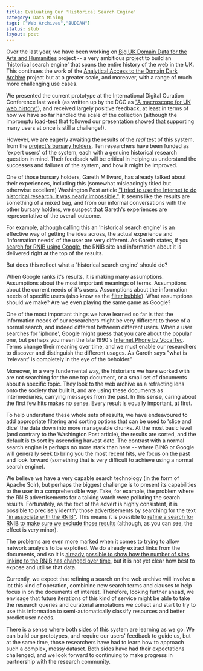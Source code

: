 ```yaml
---
title: Evaluating Our 'Historical Search Engine'
category: Data Mining
tags: ["Web Archives","BUDDAH"]
status: stub
layout: post
---
```


Over the last year, we have been working on [Big UK Domain Data for the Arts and Humanities](http://buddah.projects.history.ac.uk/) project -- a very ambitious project to build an 'historical search engine' that spans the entire history of the web in the UK. This continues the work of the [Analytical Access to the Domain Dark Archive](http://domaindarkarchive.blogspot.co.uk/) project but at a greater scale, and moreover, with a range of much more challenging use cases.

We presented the current prototype at the International Digital Curation Conference last week (as written up by the DCC as ["A macroscope for UK web history"](http://www.dcc.ac.uk/blog/macroscope-uk-web-history)), and received largely positive feedback, at least in terms of how we have so far handled the scale of the collection (although the impromptu load-test that followed our presentation showed that supporting many users at once is still a challenge!).

However, we are eagerly awaiting the results of the *real* test of this system, from the [project's bursary holders](http://buddah.projects.history.ac.uk/news/bursaries/). Ten researchers have been funded as 'expert users' of the system, each with a genuine historical research question in mind. Their feedback will be critical in helping us understand the successes and failures of the system, and how it might be improved.

One of those bursary holders, Gareth Millward, has already talked about their experiences, including this (somewhat misleadingly titled but otherwise excellent) Washington Post article ["I tried to use the Internet to do historical research. It was nearly impossible."](http://www.washingtonpost.com/posteverything/wp/2015/02/17/i-tried-to-use-the-internet-to-do-historical-research-it-was-nearly-impossible/). It seems like the results are something of a mixed bag, and from our informal conversations with the other bursary holders, we suspect that Gareth's experiences are representative of the overall outcome.

For example, although calling this an 'historical search engine' is an effective way of getting the idea across, the actual experience and 'information needs' of the user are very different. As Gareth states, if you [search for RNIB using Google](https://www.google.co.uk/search?q=rnib), the RNIB site and information about it is delivered right at the top of the results.

But does this reflect what a 'historical search engine' should do?

When Google ranks it's results, it is making many assumptions. Assumptions about the most important meanings of terms. Assumptions about the current needs of it's users. Assumptions about the information needs of specific users (also know as the [filter bubble](http://en.wikipedia.org/wiki/Filter_bubble)). What assumptions should we make? Are we even playing the same game as Google?

One of the most important things we have learned so far is that the information needs of our researchers might be very different to those of a normal search, and indeed different betweem different users. When a user searches for '[iphone](http://www.webarchive.org.uk/shine/graph?query=iphone&year_start=1996&year_end=2010&action=update)', Google might guess that you care about the popular one, but perhaps you mean the late 1990's [Internet Phone by VocalTec](http://www.webarchive.org.uk/shine/graph?query=iphone+AND+vocaltec&year_start=1996&year_end=2010&action=update).  Terms change their meaning over time, and we must enable our researchers to discover and distinguish the different usages. As Gareth says "what is 'relevant' is completely in the eye of the beholder."

Moreover, in a very fundemental way, the historians we have worked with are not searching for the one top document, or a small set of documents about a specific topic. They look to the web archive as a refracting lens onto the society that built it, and are using these documents as intermediaries, carrying messages from the past. In this sense, caring about the first few hits makes no sense. Every result is equally important, at first.

To help understand these whole sets of results, we have endeavoured to add appropriate filtering and sorting options that can be used to 'slice and dice' the data down into more manageable chunks.  At the most basic level (and contrary to the Washington Post article), the results are sorted, and the default is to sort by ascending harvest date. The contrast with a normal search engine is perhaps no more stark than here -- where BING or Google will generally seek to bring you the most recent hits, we focus on the past and look forward (something that is very difficult to achieve using a normal search engine).

We believe we have a very capable search technology (in the form of Apache Solr), but perhaps the biggest challenge is to present its capabilities to the user in a comprehensible way. Take, for example, the problem where the RNIB advertisements for a talking watch were polluting the search results. Fortunately, as the text of the advert is highly consistent, it is possible to precisely identify those advertisements by searching for the text ["in associate with the RNIB"](http://www.webarchive.org.uk/shine/graph?query=%22in+association+with+the+RNIB%22&year_start=1996&year_end=2010&action=update). This means it is possible to [refine a search for RNIB to make sure we exclude those results](http://www.webarchive.org.uk/shine/graph?query=RNIB%2CRNIB+NOT+%22in+association+with+the+RNIB%22&year_start=1996&year_end=2010&action=update) (although, as you can see, the effect is very minor).

The problems are even more marked when it comes to trying to allow network analysis to be exploited. We do already extract links from the documents, and so it is [already possible to show how the number of sites linking to the RNIB has changed over time](http://www.webarchive.org.uk/shine/graph?query=links_domains%3Arnib.org.uk&year_start=1996&year_end=2010&action=update), but it is not yet clear how best to expose and utilise that data. 

Currently, we expect that refining a search on the web archive will involve a lot this kind of operation, combinine new search terms and clauses to help focus in on the documents of interest. Therefore, looking further ahead, we envisage that future iterations of this kind of service might be able to take the research queries and curatorial annotations we collect and start to try to use this information to semi-automatically classify resources and better predict user needs.

There is a sense where both sides of this system are learning as we go. We can build our prototypes, and require our users' feedback to guide us, but at the same time, those researchers have had to learn how to approach such a complex, messy dataset. Both sides have had their expectations challenged, and we look forward to continuing to make progress in partnership with the research community.

<!--
links to self. Problems with text.
-->

